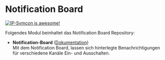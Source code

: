 # Notification Board

[![IP-Symcon is awesome!](https://img.shields.io/badge/IP--Symcon-5.5-blue.svg)](https://www.symcon.de)

Folgendes Modul beinhaltet das Notification Board Repository:

- __Notification-Board__ ([Dokumentation](NotificationBoard))  
	Mit dem Notification Board, lassen sich hinterlegte Benachrichtigungen für verschiedene Kanäle Ein- und Ausschalten.